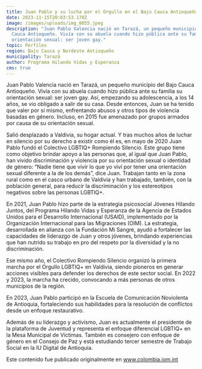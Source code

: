 ```yaml
---
title: Juan Pablo y su lucha por el Orgullo en el Bajo Cauca Antioqueño
date: 2023-11-15T20:03:53.170Z
image: /images/uploads/img_8055.jpeg
description: "Juan Pablo Valencia nació en Tarazá, un pequeño municipio del Bajo
  Cauca Antioqueño. Vivía con su abuela cuando hizo pública ante su familia su
  orientación sexual: ser joven gay."
topic: Perfiles
region: Bajo Cauca y Nordeste Antioqueño
municipality: Tarazá
author: Programa Hilando Vidas y Esperanza
cms: true
---
```

Juan Pablo Valencia nació en Tarazá, un pequeño municipio del Bajo Cauca Antioqueño. Vivía con su abuela cuando hizo pública ante su familia su orientación sexual: ser joven gay. Así, empezando su adolescencia, a los 14 años, se vio obligado a salir de su casa. Desde entonces, Juan se ha tenido que valer por sí mismo, enfrentando abusos y otros tipos de violencia basadas en género. Incluso, en 2015 fue amenazado por grupos armados por causa de su orientación sexual. 

Salió desplazado a Valdivia, su hogar actual. Y tras muchos años de luchar en silencio por su derecho a existir como él es, en mayo de 2020 Juan Pablo fundó el Colectivo LGBTIQ+ Rompiendo Silencio. Este grupo tiene como objetivo brindar apoyo a las personas que, al igual que Juan Pablo, han vivido discriminación y violencia por su orientación sexual o identidad de género: “Nadie tiene que vivir lo que yo viví por tener una orientación sexual diferente a la de los demás”, dice Juan. Trabajan tanto en la zona rural como en el casco urbano de Valdivia y han trabajado, también, con la población general, para reducir la discriminación y los estereotipos negativos sobre las personas LGBTIQ+. 

En 2021, Juan Pablo hizo parte de la estrategia psicosocial Jóvenes Hilando Juntos, del Programa Hilando Vidas y Esperanza de la Agencia de Estados Unidos para el Desarrollo Internacional (USAID), implementado por la Organización Internacional para las Migraciones (OIM). La estrategia, desarrollada en alianza con la Fundación Mi Sangre, ayudó a fortalecer las capacidades de liderazgo de Juan y otros jóvenes, brindando experiencias que han nutrido su trabajo en pro del respeto por la diversidad y la no discriminación.  

Ese mismo año, el Colectivo Rompiendo Silencio organizó la primera marcha por el Orgullo LGBTIQ+ en Valdivia, siendo pioneros en generar acciones visibles para defender los derechos de este sector social. En 2022 y 2023, la marcha ha crecido, convocando a más personas de otros municipios de la región.  

En 2023, Juan Pablo participó en la Escuela de Comunicación Noviolenta de Antioquia, fortaleciendo sus habilidades para la resolución de conflictos desde un enfoque restaurativo.  

Además de su liderazgo y activismo, Juan es actualmente el presidente de la plataforma de Juventud y representa el enfoque diferencial LGBTIQ+ en la Mesa Municipal de Víctimas. También es consejero con enfoque de género en el Consejo de Paz y está estudiando tercer semestre de Trabajo Social en la IU Digital de Antioquia.

Este contenido fue publicado originalmente en www.colombia.iom.int